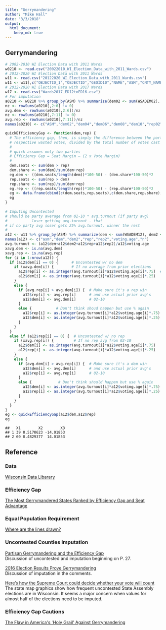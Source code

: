 ```yaml
---
title: "Gerrymandering"
author: "Mike Hall"
date: "3/3/2018"
output:
  html_document:
    keep_md: true
---
```






## Gerrymandering


```r
# 2002-2010 WI Election Data with 2011 Wards
w0210 <- read.csv("20022010_WI_Election_Data_with_2011_Wards.csv")
# 2012-2020 WI Election Data with 2011 Wards 
w11 <- read.csv("20122020_WI_Election_Data_with_2011_Wards.csv")
w11 <- w11[,c("OBJECTID_1","OBJECTID","GEOID10","NAME","ASM","CNTY_NAME","PERSONS18","WSADEM12","WSADEM14","WSADEM16","WSADEM212","WSAREP12","WSAREP14","WSAREP16","WSAREP212","WSAREP214")]
# 2012-2020 WI Election Data with 2017 Wards
w17 <- read.csv("Wards2017_ED12toED16.csv")
# For imputation
a0210 <- w0210 %>% group_by(ASM) %>% summarize(dem02 <- sum(WSADEM02), dem04 <- sum(WSADEM04), dem06 <- sum(WSADEM06), dem08 <- sum(WSADEM08), dem10 <- sum(WSADEM10), rep02 <- sum(WSAREP02), rep04 <- sum(WSAREP04), rep06 <- sum(WSAREP06), rep08 <- sum(WSAREP08), rep10 <- sum(WSAREP10), voting.age <- sum(PERSONS18), n())
nz <- rowSums(a0210[,2:6] != 0)
avg.dem <- rowSums(a0210[,2:6])/nz
nz <- rowSums(a0210[,7:11] != 0)
avg.rep <- rowSums(a0210[,7:11])/nz
names(a0210) <- c("ASM","dem02","dem04","dem06","dem08","dem10","rep02","rep04","rep06","rep08","rep10","voting.age","n")
```


```r
quickEfficiencyGap <- function(dem,rep) {
  # The efficiency gap, then, is simply the difference between the parties
  # respective wasted votes, divided by the total number of votes cast in    # the election.
  #
  # quick assumes only two parties
  # Efficiency Gap = Seat Margin – (2 x Vote Margin)
  #
  dem.seats <- sum(dem > rep)
  dem.share <- sum(dem)/sum(dem+rep)
  eg.dem <- ((dem.seats/length(dem))*100-50) - (dem.share*100-50)*2
  rep.seats <- sum(rep > dem)
  rep.share <- sum(rep)/sum(dem+rep)
  eg.rep <- ((rep.seats/length(rep))*100-50) - (rep.share*100-50)*2
  eg <- data.frame(cbind(c(dem.seats,rep.seats),c(dem.share,rep.share),c(eg.dem,eg.rep)))
  eg
}
  
# Imputing Uncontested
# should be party average from 02-10 * avg.turnout (if party avg)
#           loser getting avg.turnout - that
# if no party avg loser gets 25% avg.turnout, winner the rest
#
a12 <- w11 %>% group_by(ASM) %>% summarize(dem <- sum(WSADEM12), dem2 <- sum(WSADEM212), rep <- sum(WSAREP12), rep2 <- sum(WSAREP212), voting.age <- sum(PERSONS18),n())
names(a12) <- c("asm","dem","dem2","rep","rep2","voting.age","n")
avg.turnout <- (a12$dem+a12$dem2+a12$rep+a12$rep2)/a12$voting.age
xavg.dem <- is.na(avg.dem) 
xavg.rep <- is.na(avg.rep)
for (i in 1:nrow(a12)) {
  if (a12$dem[i] == 0) {      # Uncontested w/ no dem
    if (xavg.dem[i]) {        # If no average from prior elections
      a12$rep[i] <- as.integer(avg.turnout[i]*a12$voting.age[i]*.75)  # use avg turnout %
      a12$dem[i] <- as.integer(avg.turnout[i]*a12$voting.age[i]*.25)
    }
    else {
      if (avg.rep[i] > avg.dem[i]) {  # Make sure it's a rep win
        a12$rep[i] <- avg.rep[i]      # and use actual prior avg's
        a12$dem[i] <- avg.dem[i]      # 02-10
      }
      else {           # Don't think shoud happen but use % again
        a12$rep[i] <- as.integer(avg.turnout[i]*a12$voting.age[i]*.75)
        a12$dem[i] <- as.integer(avg.turnout[i]*a12$voting.age[i]*.25)
      }
    }
  }
  else if (a12$rep[i] == 0) {  # Uncontested w/ no rep
    if (xavg.rep[i]) {         # If no rep avg from 02-10    
      a12$dem[i] <- as.integer(avg.turnout[i]*a12$voting.age[i]*.75)   # use avg turnout %
      a12$rep[i] <- as.integer(avg.turnout[i]*a12$voting.age[i]*.25)
    }
    else {
      if (avg.dem[i] > avg.rep[i]) {  # Make sure it's a dem win
        a12$dem[i] <- avg.dem[i]      # and use actual prior avg's
        a12$rep[i] <- avg.rep[i]      # 02-10
      }
      else {            # Don't think should happen but use % again
        a12$dem[i] <- as.integer(avg.turnout[i]*a12$voting.age[i]*.75) # use avg turnout %
        a12$rep[i] <- as.integer(avg.turnout[i]*a12$voting.age[i]*.25)    
      }
    }
  }
}
eg <- quickEfficiencyGap(a12$dem,a12$rep)
eg
```

```
##   X1        X2        X3
## 1 39 0.5170623 -14.01853
## 2 60 0.4829377  14.01853
```

## Reference

### Data

[Wisconsin Data Libarary](http://legis.wisconsin.gov/ltsb/gis/data/)

### Efficiency Gap
[The Most Gerrymandered States Ranked by Efficiency Gap and Seat Advantage](https://www.azavea.com/blog/2017/07/19/gerrymandered-states-ranked-efficiency-gap-seat-advantage/)

### Equal Population Requirement

[Where are the lines drawn?](http://redistricting.lls.edu/where.php)

### Uncontested Counties Imputation

[Partisan Gerrymandering and the Efficiency Gap](https://chicagounbound.uchicago.edu/cgi/viewcontent.cgi?referer=https://www.google.com/&httpsredir=1&article=1946&context=public_law_and_legal_theory)  
Discussion of uncontested and imputation beginning on P. 27.


[2016 Election Results Prove
Gerrymandering](https://urbanmilwaukee.com/2016/12/28/data-wonk-2016-election-results-prove-gerrymandering/)  
Discussion of imputation in the comments.

[Here’s how the Supreme Court could
decide whether your vote will count](https://www.washingtonpost.com/graphics/2017/politics/courts-law/gerrymander/?utm_term=.b3c0a0b9d31d)  
The state map graphics show how frequent uncontested State Assembly elections are in Wisconsin. It seems a major concern when values for almost half of the elections need to be imputed. 

### Efficiency Gap Cautions

[The Flaw in America's 'Holy Grail' Against Gerrymandering](https://www.theatlantic.com/science/archive/2018/01/efficiency-gap-gerrymandering/551492/)

